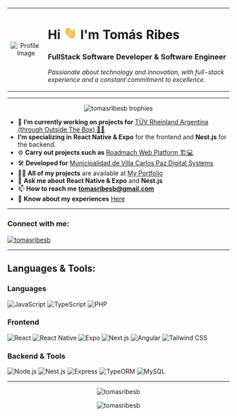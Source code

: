<!-- Profile Section with Image on the Left -->
<table>
  <tr>
    <!-- Profile Image (Square) -->
    <td align="center" valign="middle">
      <img src="https://tomasribes.net/assets/CV.png" alt="Profile Image" width="150" height="150" />
    </td>
    <!-- Title, Subtitle & Description -->
    <td>
      <h1>Hi <img src="https://raw.githubusercontent.com/ABSphreak/ABSphreak/master/gifs/Hi.gif" width="30px" /> I'm Tomás Ribes</h1>
      <h3>FullStack Software Developer & Software Engineer</h3>
      <p><em>Passionate about technology and innovation, with full-stack experience and a constant commitment to excellence.</em></p>
    </td>
  </tr>
</table>

<hr />

<!-- GitHub Trophies (with your custom trophy link) -->
<p align="center">
    <img
      src="https://github-profile-trophy.vercel.app/?username=tomasribesb&theme=darkhub&title=Commits,Repositories,Experience"
      alt="tomasribesb trophies"
    />
</p>


<!-- Work & Current Focus -->
- 🔭 **I’m currently working on projects for** [TÜV Rheinland Argentina (through Outside The Box) 🏢🔧](https://www.outsidethebox.ar/)  
- **I’m specializing in** <strong>React Native & Expo</strong> for the frontend and <strong>Nest.js</strong> for the backend.  
- ⚙️ **Carry out projects such as** [Roadmach Web Platform 🏗️💻](https://roadmach.com/)  
- 🛠️ **Developed for** [Municipalidad de Villa Carlos Paz Digital Systems](https://villacarlospaz.gov.ar/)  
- 👨‍💻 **All of my projects** are available at [My Portfolio](https://tomasribes.net/#projects)  
- 💬 **Ask me about** <strong>React Native & Expo</strong> and <strong>Nest.js</strong>  
- 📫 **How to reach me** <strong>tomasribesb@gmail.com</strong>  
- 📄 **Know about my experiences** [Here](https://tomasribes.net/#experience)

<hr />

<h3 align="left">Connect with me:</h3>
<p align="left">
  <a href="https://linkedin.com/in/tomasribesb" target="blank">
    <img
      align="center"
      src="https://raw.githubusercontent.com/rahuldkjain/github-profile-readme-generator/master/src/images/icons/Social/linked-in-alt.svg"
      alt="tomasribesb"
      height="30"
      width="40"
    />
  </a>
</p>

<hr />

<h2 align="left">Languages & Tools:</h2>

<!-- Languages -->
<h3 align="left">Languages</h3>
<p align="left">
  <img src="https://img.shields.io/badge/JavaScript-F7DF1E?style=flat-square&logo=javascript&logoColor=black" alt="JavaScript" />
  <img src="https://img.shields.io/badge/TypeScript-3178C6?style=flat-square&logo=typescript&logoColor=white" alt="TypeScript" />
  <img src="https://img.shields.io/badge/PHP-777BB4?style=flat-square&logo=php&logoColor=white" alt="PHP" />
</p>

<!-- Frontend -->
<h3 align="left">Frontend</h3>
<p align="left">
  <img src="https://img.shields.io/badge/React-61DAFB?style=flat-square&logo=react&logoColor=black" alt="React" />
  <img src="https://img.shields.io/badge/React_Native-61DAFB?style=flat-square&logo=react&logoColor=black" alt="React Native" />
  <img src="https://img.shields.io/badge/Expo-000020?style=flat-square&logo=expo&logoColor=white" alt="Expo" />
  <img src="https://img.shields.io/badge/Next.js-000000?style=flat-square&logo=nextdotjs&logoColor=white" alt="Next.js" />
  <img src="https://img.shields.io/badge/Angular-DD0031?style=flat-square&logo=angular&logoColor=white" alt="Angular" />
  <img src="https://img.shields.io/badge/Tailwind_CSS-38B2AC?style=flat-square&logo=tailwind-css&logoColor=white" alt="Tailwind CSS" />
</p>

<!-- Backend & Tools -->
<h3 align="left">Backend & Tools</h3>
<p align="left">
  <img src="https://img.shields.io/badge/Node.js-339933?style=flat-square&logo=node.js&logoColor=white" alt="Node.js" />
  <img src="https://img.shields.io/badge/Nest.js-E0234E?style=flat-square&logo=nestjs&logoColor=white" alt="Nest.js" />
  <img src="https://img.shields.io/badge/Express-000000?style=flat-square&logo=express&logoColor=white" alt="Express" />
  <img src="https://img.shields.io/badge/TypeORM-FF3E00?style=flat-square&logo=typeorm&logoColor=white" alt="TypeORM" />
  <img src="https://img.shields.io/badge/MySQL-4479A1?style=flat-square&logo=mysql&logoColor=white" alt="MySQL" />
</p>

<hr />

<!-- GitHub Stats & Streak -->
<p align="center">
  <img src="https://github-readme-stats.vercel.app/api/top-langs?username=tomasribesb&show_icons=true&locale=en&layout=compact&theme=radical" alt="tomasribesb" />
</p>

<p align="center">
  <img src="https://github-readme-streak-stats.herokuapp.com/?user=tomasribesb&theme=radical" alt="tomasribesb" />
</p>
